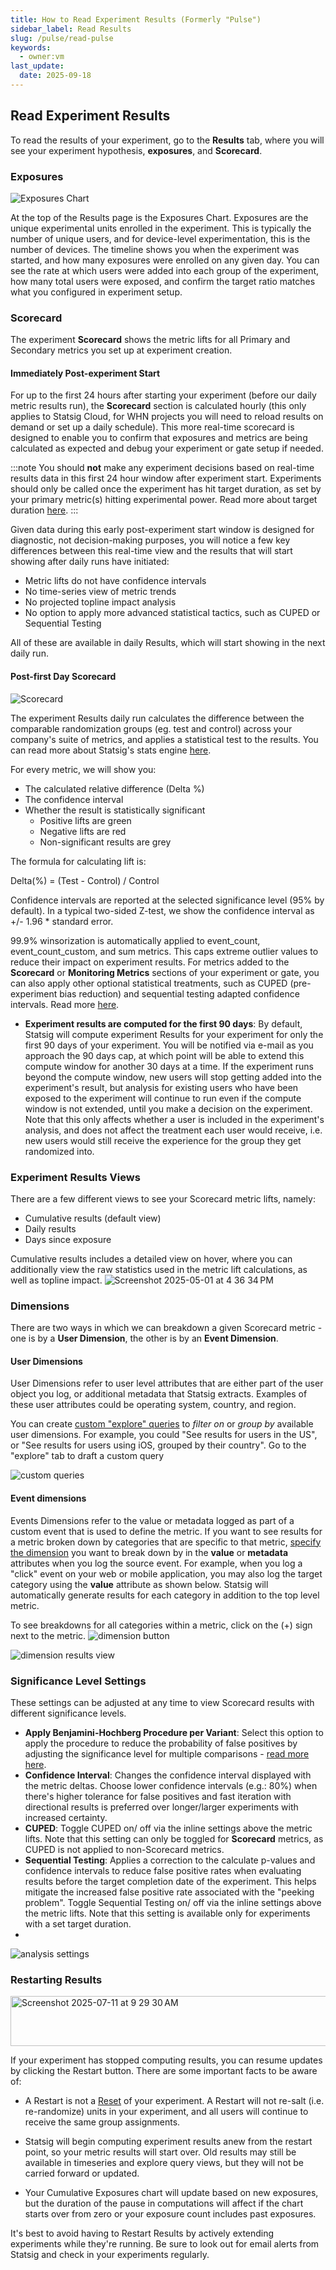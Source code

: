 ```yaml
---
title: How to Read Experiment Results (Formerly "Pulse")
sidebar_label: Read Results
slug: /pulse/read-pulse
keywords:
  - owner:vm
last_update:
  date: 2025-09-18
---
```


## Read Experiment Results

To read the results of your experiment, go to the **Results** tab, where you will see your experiment hypothesis, **exposures**, and **Scorecard**.

### Exposures

![Exposures Chart](https://github.com/user-attachments/assets/7a80e74e-140d-4c36-a78e-c9b626e1fee5)

At the top of the Results page is the Exposures Chart. Exposures are the unique experimental units enrolled in the experiment. This is typically the number of unique users, and for device-level experimentation, this is the number of devices. The timeline shows you when the experiment was started, and how many exposures were enrolled on any given day. You can see the rate at which users were added into each group of the experiment, how many total users were exposed, and confirm the target ratio matches what you configured in experiment setup.

### Scorecard

The experiment **Scorecard** shows the metric lifts for all Primary and Secondary metrics you set up at experiment creation.

#### Immediately Post-experiment Start 

For up to the first 24 hours after starting your experiment (before our daily metric results run), the **Scorecard** section is calculated hourly (this only applies to Statsig Cloud, for WHN projects you will need to reload results on demand or set up a daily schedule). This more real-time scorecard is designed to enable you to confirm that exposures and metrics are being calculated as expected and debug your experiment or gate setup if needed. 

:::note
You should **not** make any experiment decisions based on real-time results data in this first 24 hour window after experiment start. Experiments should only be called once the experiment has hit target duration, as set by your primary metric(s) hitting experimental power. 
Read more about target duration [here](/experiments-plus/create-new#target-duration). 
:::

Given data during this early post-experiment start window is designed for diagnostic, not decision-making purposes, you will notice a few key differences between this real-time view and the results that will start showing after daily runs have initiated: 

- Metric lifts do not have confidence intervals
- No time-series view of metric trends
- No projected topline impact analysis
- No option to apply more advanced statistical tactics, such as CUPED or Sequential Testing 

All of these are available in daily Results, which will start showing in the next daily run. 

#### Post-first Day Scorecard

![Scorecard](https://github.com/user-attachments/assets/8b855f5c-d26f-4185-ac31-5108fbebe18e)

The experiment Results daily run calculates the difference between the comparable randomization groups (eg. test and control) across your company's suite of metrics, and applies a statistical test to the results. You can read more about Statsig's stats engine [here](/stats-engine). 

For every metric, we will show you:

- The calculated relative difference (Delta %)
- The confidence interval
- Whether the result is statistically significant
  - Positive lifts are green
  - Negative lifts are red
  - Non-significant results are grey

The formula for calculating lift is:

Delta(%) = (Test - Control) / Control

Confidence intervals are reported at the selected significance level (95% by default). In a typical two-sided Z-test, we show the confidence interval as +/- 1.96 \* standard error. 

99.9% winsorization is automatically applied to event_count, event_count_custom, and sum metrics. This caps extreme outlier values to reduce their impact on experiment results. For metrics added to the **Scorecard** or **Monitoring Metrics** sections of your experiment or gate, you can also apply other optional statistical treatments, such as CUPED (pre-experiment bias reduction) and sequential testing adapted confidence intervals. Read more [here](/stats-engine). 

* **Experiment results are computed for the first 90 days**: By default, Statsig will compute experiment Results for your experiment for only the first 90 days of your experiment. You will be notified via e-mail as you approach the 90 days cap, at which point will be able to extend this compute window for another 30 days at a time. If the experiment runs beyond the compute window, new users will stop getting added into the experiment's result, but analysis for existing users who have been exposed to the experiment will continue to run even if the compute window is not extended, until you make a decision on the experiment. Note that this only affects whether a user is included in the experiment's analysis, and does not affect the treatment each user would receive, i.e. new users would still receive the experience for the group they get randomized into.

### Experiment Results Views 
There are a few different views to see your Scorecard metric lifts, namely: 

- Cumulative results (default view)
- Daily results
- Days since exposure

Cumulative results includes a detailed view on hover, where you can additionally view the raw statistics used in the metric lift calculations, as well as topline impact.
![Screenshot 2025-05-01 at 4 36 34 PM](https://github.com/user-attachments/assets/856c7750-df56-45d9-b253-6b63f336cac7)

### Dimensions

There are two ways in which we can breakdown a given Scorecard metric - one is by a **User Dimension**, the other is by an **Event Dimension**.

#### User Dimensions

User Dimensions refer to user level attributes that are either part of the user object you log, or additional metadata that Statsig extracts. Examples of these user attributes could be operating system, country, and region.

You can create [custom "explore" queries](/pulse/custom-queries) to _filter on_ or _group by_ available user dimensions. For example, you could "See results for users in the US", or "See results for users using iOS, grouped by their country". Go to the "explore" tab to draft a custom query

![custom queries](https://github.com/user-attachments/assets/e3afb526-8f9d-465e-af33-ea9575ac69e7)


#### Event dimensions

Events Dimensions refer to the value or metadata logged as part of a custom event that is used to define the metric. If you want to see results for a metric broken down by categories that are specific to that metric, [specify the dimension](/metrics/metric-dimensions) you want to break down by in the **value** or **metadata** attributes when you log the source event. For example, when you log a "click" event on your web or mobile application, you may also log the target category using the **value** attribute as shown below. Statsig will automatically generate results for each category in addition to the top level metric. 

To see breakdowns for all categories within a metric, click on the (+) sign next to the metric.
![dimension button](https://github.com/user-attachments/assets/65cbe2a0-d269-4385-a606-c825ff2e8e05)

![dimension results view](https://github.com/user-attachments/assets/f557dac6-e29f-4cb5-bd6a-19fc2b226193)

### Significance Level Settings

These settings can be adjusted at any time to view Scorecard results with different significance levels. 

* **Apply Benjamini-Hochberg Procedure per Variant**: Select this option to apply the procedure to reduce the probability of false positives by adjusting the significance level for multiple comparisons - [read more here](/stats-engine/methodologies/benjamini–hochberg-procedure).
* **Confidence Interval**: Changes the confidence interval displayed with the metric deltas.  Choose lower confidence intervals (e.g.: 80%) when there's higher tolerance for false positives and fast iteration with directional results is preferred over longer/larger experiments with increased certainty.
* **CUPED**: Toggle CUPED on/ off via the inline settings above the metric lifts. Note that this setting can only be toggled for **Scorecard** metrics, as CUPED is not applied to non-Scorecard metrics. 
* **Sequential Testing**: Applies a correction to the calculate p-values and confidence intervals to reduce false positive rates when evaluating results before the target completion date of the experiment. This helps mitigate the increased false positive rate associated with the "peeking problem". Toggle Sequential Testing on/ off via the inline settings above the metric lifts. Note that this setting is available only for experiments with a set target duration.
* 
![analysis settings](https://github.com/user-attachments/assets/d2d7405a-9e86-4317-8f32-51b369c66699)  


### Restarting Results

<img width="1062" height="80" alt="Screenshot 2025-07-11 at 9 29 30 AM" src="https://github.com/user-attachments/assets/201ab314-9304-43f1-bc11-58dcf9394aa2" />

If your experiment has stopped computing results, you can resume updates by clicking the Restart button. There are some important facts to be aware of:

* A Restart is not a [Reset](https://docs.statsig.com/experiments-plus/ending-experiment/#stopping-an-experiment) of your experiment. A Restart will not re-salt (i.e. re-randomize) units in your experiment, and all users will continue to receive the same group assignments.

* Statsig will begin computing experiment results anew from the restart point, so your metric results will start over. Old results may still be available in timeseries and explore query views, but they will not be carried forward or updated.

* Your Cumulative Exposures chart will update based on new exposures, but the duration of the pause in computations will affect if the chart starts over from zero or your exposure count includes past exposures.

It's best to avoid having to Restart Results by actively extending experiments while they're running. Be sure to look out for email alerts from Statsig and check in your experiments regularly.
